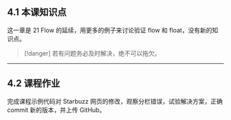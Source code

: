 ## 4.1 本课知识点

这一章是 21 Flow 的延续，用更多的例子来讨论验证 flow 和 float，没有新的知识点。


>[!danger]
> 若有问题务必及时解决，绝不可以拖欠。

___
## 4.2 课程作业

完成课程示例代码对 Starbuzz 网页的修改，观察分栏错误，试验解决方案，正确 commit 新的版本，并上传 GitHub。